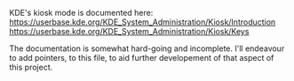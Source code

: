 KDE's kiosk mode is documented here:
https://userbase.kde.org/KDE_System_Administration/Kiosk/Introduction
https://userbase.kde.org/KDE_System_Administration/Kiosk/Keys

The documentation is somewhat hard-going and incomplete. I'll endeavour to add pointers, to this file, to aid further developement of that aspect of this project.